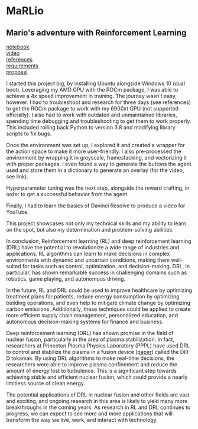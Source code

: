 # MaRLio
## Mario's adventure with Reinforcement Learning


[notebook](marlio.ipynb)  
[video](https://youtu.be/VJvW6f6e-Wo)  
[references](references.txt)  
[requirements](requirements.txt)  
[proposal](proposal.txt)  


I started this project big, by installing Ubuntu alongside Windows 10 (dual boot). Leveraging my AMD GPU with the ROCm package, I was able to achieve a 4x speed improvement in training. The journey wasn't easy, however. I had to troubleshoot and research for three days (see references) to get the ROCm package to work with my 6900xt GPU (not supported officially). I also had to work with outdated and unmaintained libraries, spending time debugging and troubleshooting to get them to work properly. This included rolling back Python to version 3.8 and modifying library scripts to fix bugs.  

Once the environment was set up, I explored it and created a wrapper for the action space to make it more user-friendly. I also pre-processed the environment by wrapping it in greyscale, framestacking, and vectorizing it with proper packages. I even found a way to generate the buttons the agent used and store them in a dictionary to generate an overlay (for the video, see link).  

Hyperparameter tuning was the next step, alongside the reward crafting, in order to get a successful behavior from the agent.  

Finally, I had to learn the basics of Davinci Resolve to produce a video for YouTube.  

This project showcases not only my technical skills and my ability to learn on the spot, but also my determination and problem-solving abilities.   

In conclusion, 
Reinforcement learning (RL) and deep reinforcement learning (DRL) have the potential to revolutionize a wide range of industries and applications. RL algorithms can learn to make decisions in complex environments with dynamic and uncertain conditions, making them well-suited for tasks such as control, optimization, and decision-making. DRL, in particular, has shown remarkable success in challenging domains such as robotics, game playing, and autonomous driving.  

In the future, RL and DRL could be used to improve healthcare by optimizing treatment plans for patients, reduce energy consumption by optimizing building operations, and even help to mitigate climate change by optimizing carbon emissions. Additionally, these techniques could be applied to create more efficient supply chain management, personalized education, and autonomous decision-making systems for finance and business.  

Deep reinforcement learning (DRL) has shown promise in the field of nuclear fusion, particularly in the area of plasma stabilization. In fact, researchers at Princeton Plasma Physics Laboratory (PPPL) have used DRL to control and stabilize the plasma in a fusion device ([paper](https://pubs.aip.org/aip/pop/article/27/2/022501/1062589/Machine-learning-control-for-disruption-and)) called the DIII-D tokamak. By using DRL algorithms to make real-time decisions, the researchers were able to improve plasma confinement and reduce the amount of energy lost to turbulence. This is a significant step towards achieving stable and efficient nuclear fusion, which could provide a nearly limitless source of clean energy.  

The potential applications of DRL in nuclear fusion and other fields are vast and exciting, and ongoing research in this area is likely to yield many more breakthroughs in the coming years. As research in RL and DRL continues to progress, we can expect to see more and more applications that will transform the way we live, work, and interact with technology.  
